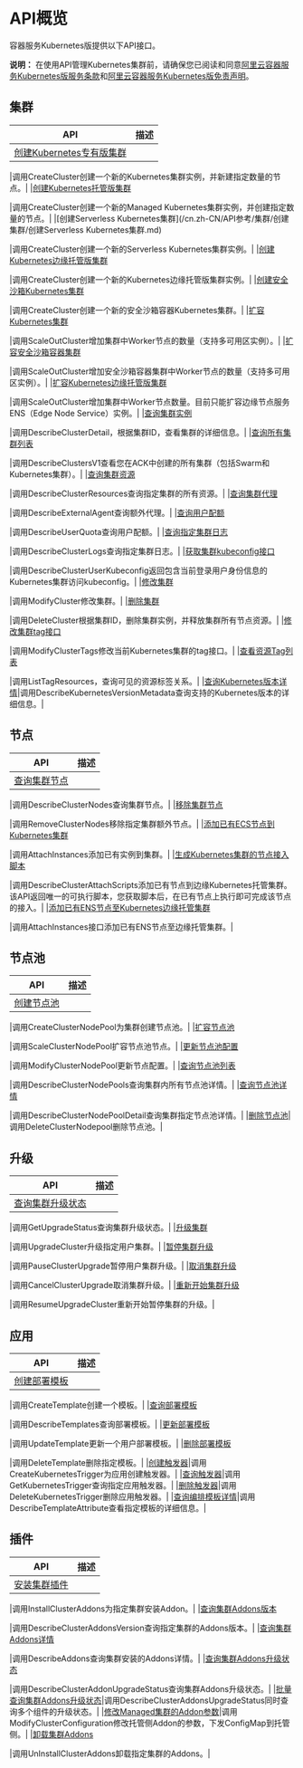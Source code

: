 # API概览

容器服务Kubernetes版提供以下API接口。

**说明：** 在使用API管理Kubernetes集群前，请确保您已阅读和同意[阿里云容器服务Kubernetes版服务条款](/cn.zh-CN/相关协议/阿里云容器服务Kubernetes版服务条款.md)和[阿里云容器服务Kubernetes版免责声明](/cn.zh-CN/相关协议/阿里云容器服务Kubernetes版免责声明.md)。

## 集群

|API|描述|
|---|--|
|[创建Kubernetes专有版集群](/cn.zh-CN/API参考/集群/创建集群/创建Kubernetes专有版集群.md)

|调用CreateCluster创建一个新的Kubernetes集群实例，并新建指定数量的节点。|
|[创建Kubernetes托管版集群](/cn.zh-CN/API参考/集群/创建集群/创建Kubernetes托管版集群.md)

|调用CreateCluster创建一个新的Managed Kubernetes集群实例，并创建指定数量的节点。|
|[创建Serverless Kubernetes集群](/cn.zh-CN/API参考/集群/创建集群/创建Serverless Kubernetes集群.md)

|调用CreateCluster创建一个新的Serverless Kubernetes集群实例。|
|[创建Kubernetes边缘托管版集群](/cn.zh-CN/API参考/集群/创建集群/创建Kubernetes边缘托管版集群.md)

|调用CreateCluster创建一个新的Kubernetes边缘托管版集群实例。|
|[创建安全沙箱Kubernetes集群](/cn.zh-CN/API参考/集群/创建集群/创建安全沙箱Kubernetes集群.md)

|调用CreateCluster创建一个新的安全沙箱容器Kubernetes集群。|
|[扩容Kubernetes集群](/cn.zh-CN/API参考/集群/扩容集群/扩容Kubernetes集群.md)

|调用ScaleOutCluster增加集群中Worker节点的数量（支持多可用区实例）。|
|[扩容安全沙箱容器集群](/cn.zh-CN/API参考/集群/扩容集群/扩容安全沙箱容器集群.md)

|调用ScaleOutCluster增加安全沙箱容器集群中Worker节点的数量（支持多可用区实例）。|
|[扩容Kubernetes边缘托管版集群](/cn.zh-CN/API参考/集群/扩容集群/扩容Kubernetes边缘托管版集群.md)

|调用ScaleOutCluster增加集群中Worker节点数量。目前只能扩容边缘节点服务ENS（Edge Node Service）实例。|
|[查询集群实例](/cn.zh-CN/API参考/集群/查询集群实例.md)

|调用DescribeClusterDetail，根据集群ID，查看集群的详细信息。|
|[查询所有集群列表](/cn.zh-CN/API参考/集群/查询所有集群列表.md)

|调用DescribeClustersV1查看您在ACK中创建的所有集群（包括Swarm和Kubernetes集群）。|
|[查询集群资源](/cn.zh-CN/API参考/集群/查询集群资源.md)

|调用DescribeClusterResources查询指定集群的所有资源。|
|[查询集群代理](/cn.zh-CN/API参考/集群/查询集群代理.md)

|调用DescribeExternalAgent查询额外代理。|
|[查询用户配额](/cn.zh-CN/API参考/集群/查询用户配额.md)

|调用DescribeUserQuota查询用户配额。|
|[查询指定集群日志](/cn.zh-CN/API参考/集群/查询指定集群日志.md)

|调用DescribeClusterLogs查询指定集群日志。|
|[获取集群kubeconfig接口](/cn.zh-CN/API参考/集群/获取集群kubeconfig接口.md)

|调用DescribeClusterUserKubeconfig返回包含当前登录用户身份信息的Kubernetes集群访问kubeconfig。|
|[修改集群](/cn.zh-CN/API参考/集群/修改集群.md)

|调用ModifyCluster修改集群。|
|[删除集群](/cn.zh-CN/API参考/集群/删除集群.md)

|调用DeleteCluster根据集群ID，删除集群实例，并释放集群所有节点资源。|
|[修改集群tag接口](/cn.zh-CN/API参考/集群/修改集群tag接口.md)

|调用ModifyClusterTags修改当前Kubernetes集群的tag接口。|
|[查看资源Tag列表](/cn.zh-CN/API参考/集群/查看资源Tag列表.md)

|调用ListTagResources，查询可见的资源标签关系。|
|[查询Kubernetes版本详情](/cn.zh-CN/API参考/集群/查询Kubernetes版本详情.md)|调用DescribeKubernetesVersionMetadata查询支持的Kubernetes版本的详细信息。|

## 节点

|API|描述|
|---|--|
|[查询集群节点](/cn.zh-CN/API参考/节点/查询集群节点.md)

|调用DescribeClusterNodes查询集群节点。|
|[移除集群节点](/cn.zh-CN/API参考/节点/移除集群节点.md)

|调用RemoveClusterNodes移除指定集群额外节点。|
|[添加已有ECS节点到Kubernetes集群](/cn.zh-CN/API参考/节点/添加已有ECS节点到Kubernetes集群.md)

|调用AttachInstances添加已有实例到集群。|
|[生成Kubernetes集群的节点接入脚本](/cn.zh-CN/API参考/节点/生成Kubernetes集群的节点接入脚本.md)

|调用DescribeClusterAttachScripts添加已有节点到边缘Kubernetes托管集群。该API返回唯一的可执行脚本，您获取脚本后，在已有节点上执行即可完成该节点的接入。|
|[添加已有ENS节点至Kubernetes边缘托管集群]()

|调用AttachInstances接口添加已有ENS节点至边缘托管集群。|

## 节点池

|API|描述|
|---|--|
|[创建节点池](/cn.zh-CN/API参考/节点/节点池/创建节点池.md)

|调用CreateClusterNodePool为集群创建节点池。|
|[扩容节点池](/cn.zh-CN/API参考/节点/节点池/扩容节点池.md)

|调用ScaleClusterNodePool扩容节点池节点。|
|[更新节点池配置](/cn.zh-CN/API参考/节点/节点池/更新节点池配置.md)

|调用ModifyClusterNodePool更新节点配置。|
|[查询节点池列表](/cn.zh-CN/API参考/节点/节点池/查询节点池列表.md)

|调用DescribeClusterNodePools查询集群内所有节点池详情。|
|[查询节点池详情](/cn.zh-CN/API参考/节点/节点池/查询节点池详情.md)

|调用DescribeClusterNodePoolDetail查询集群指定节点池详情。|
|[删除节点池](/cn.zh-CN/API参考/节点/节点池/删除节点池.md)|调用DeleteClusterNodepool删除节点池。|

## 升级

|API|描述|
|---|--|
|[查询集群升级状态](/cn.zh-CN/API参考/升级/查询集群升级状态.md)

|调用GetUpgradeStatus查询集群升级状态。|
|[升级集群](/cn.zh-CN/API参考/升级/升级集群.md)

|调用UpgradeCluster升级指定用户集群。|
|[暂停集群升级](/cn.zh-CN/API参考/升级/暂停集群升级.md)

|调用PauseClusterUpgrade暂停用户集群升级。|
|[取消集群升级](/cn.zh-CN/API参考/升级/取消集群升级.md)

|调用CancelClusterUpgrade取消集群升级。|
|[重新开始集群升级](/cn.zh-CN/API参考/升级/重新开始集群升级.md)

|调用ResumeUpgradeCluster重新开始暂停集群的升级。|

## 应用

|API|描述|
|---|--|
|[创建部署模板](/cn.zh-CN/API参考/应用/创建部署模板.md)

|调用CreateTemplate创建一个模板。|
|[查询部署模板](/cn.zh-CN/API参考/应用/查询部署模板.md)

|调用DescribeTemplates查询部署模板。|
|[更新部署模板](/cn.zh-CN/API参考/应用/更新部署模板.md)

|调用UpdateTemplate更新一个用户部署模板。|
|[删除部署模板](/cn.zh-CN/API参考/应用/删除部署模板.md)

|调用DeleteTemplate删除指定模板。|
|[创建触发器](/cn.zh-CN/API参考/应用/创建触发器.md)|调用CreateKubernetesTrigger为应用创建触发器。|
|[查询触发器](/cn.zh-CN/API参考/应用/查询触发器.md)|调用GetKubernetesTrigger查询指定应用触发器。|
|[删除触发器](/cn.zh-CN/API参考/应用/删除触发器.md)|调用DeleteKubernetesTrigger删除应用触发器。|
|[查询编排模板详情](/cn.zh-CN/API参考/应用/查询编排模板详情.md)|调用DescribeTemplateAttribute查看指定模板的详细信息。|

## 插件

|API|描述|
|---|--|
|[安装集群插件](/cn.zh-CN/API参考/插件/安装集群插件.md)

|调用InstallClusterAddons为指定集群安装Addon。|
|[查询集群Addons版本](/cn.zh-CN/API参考/插件/查询集群Addons版本.md)

|调用DescribeClusterAddonsVersion查询指定集群的Addons版本。|
|[查询集群Addons详情](/cn.zh-CN/API参考/插件/查询集群Addons详情.md)

|调用DescribeAddons查询集群安装的Addons详情。|
|[查询集群Addons升级状态](/cn.zh-CN/API参考/插件/查询集群Addons升级状态.md)

|调用DescribeClusterAddonUpgradeStatus查询集群Addons升级状态。|
|[批量查询集群Addons升级状态](/cn.zh-CN/API参考/插件/批量查询集群Addons升级状态.md)|调用DescribeClusterAddonsUpgradeStatus同时查询多个组件的升级状态。|
|[修改Managed集群的Addon参数](/cn.zh-CN/API参考/插件/修改Managed集群的Addon参数.md)|调用ModifyClusterConfiguration修改托管侧Addon的参数，下发ConfigMap到托管侧。|
|[卸载集群Addons](/cn.zh-CN/API参考/插件/卸载集群Addons.md)

|调用UnInstallClusterAddons卸载指定集群的Addons。|

